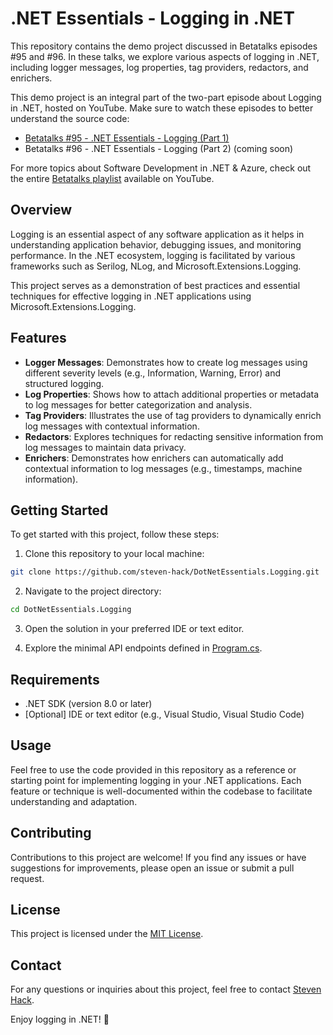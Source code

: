# .NET Essentials - Logging in .NET

This repository contains the demo project discussed in Betatalks episodes #95 and #96. In these talks, we explore various aspects of logging in .NET, including logger messages, log properties, tag providers, redactors, and enrichers.

This demo project is an integral part of the two-part episode about Logging in .NET, hosted on YouTube. Make sure to watch these episodes to better understand the source code:
- [Betatalks #95 - .NET Essentials - Logging (Part 1)](https://youtu.be/sK8WK_I9VYs)
- Betatalks #96 - .NET Essentials - Logging (Part 2) (coming soon)

For more topics about Software Development in .NET & Azure, check out the entire [Betatalks playlist](https://www.youtube.com/playlist?list=PLCLCtgDNNiJR_LDx6RT8X50VrKAH3_49B) available on YouTube.

## Overview

Logging is an essential aspect of any software application as it helps in understanding application behavior, debugging issues, and monitoring performance. In the .NET ecosystem, logging is facilitated by various frameworks such as Serilog, NLog, and Microsoft.Extensions.Logging.

This project serves as a demonstration of best practices and essential techniques for effective logging in .NET applications using Microsoft.Extensions.Logging.

## Features

- **Logger Messages**: Demonstrates how to create log messages using different severity levels (e.g., Information, Warning, Error) and structured logging.
- **Log Properties**: Shows how to attach additional properties or metadata to log messages for better categorization and analysis.
- **Tag Providers**: Illustrates the use of tag providers to dynamically enrich log messages with contextual information.
- **Redactors**: Explores techniques for redacting sensitive information from log messages to maintain data privacy.
- **Enrichers**: Demonstrates how enrichers can automatically add contextual information to log messages (e.g., timestamps, machine information).

## Getting Started

To get started with this project, follow these steps:

1. Clone this repository to your local machine:

```bash
git clone https://github.com/steven-hack/DotNetEssentials.Logging.git
```

2. Navigate to the project directory:

```bash
cd DotNetEssentials.Logging
```

3. Open the solution in your preferred IDE or text editor.

4. Explore the minimal API endpoints defined in [Program.cs](Program.cs).

## Requirements

- .NET SDK (version 8.0 or later)
- [Optional] IDE or text editor (e.g., Visual Studio, Visual Studio Code)

## Usage

Feel free to use the code provided in this repository as a reference or starting point for implementing logging in your .NET applications. Each feature or technique is well-documented within the codebase to facilitate understanding and adaptation.

## Contributing

Contributions to this project are welcome! If you find any issues or have suggestions for improvements, please open an issue or submit a pull request.

## License

This project is licensed under the [MIT License](LICENSE).

## Contact

For any questions or inquiries about this project, feel free to contact [Steven Hack](mailto:s.hack@betabit.nl).

Enjoy logging in .NET! 🚀
